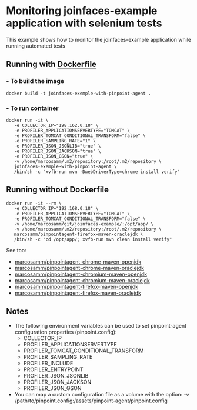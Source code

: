 # Monitoring joinfaces-example application with selenium tests
This example shows how to monitor the joinfaces-example application while running automated tests

## Running with [Dockerfile](Dockerfile)
### - To build the image
```
docker build -t joinfaces-exemple-with-pinpoint-agent .
```

### - To run container
```
docker run -it \
   -e COLLECTOR_IP="198.162.0.18" \
   -e PROFILER_APPLICATIONSERVERTYPE="TOMCAT" \
   -e PROFILER_TOMCAT_CONDITIONAL_TRANSFORM="false" \
   -e PROFILER_SAMPLING_RATE="1" \
   -e PROFILER_JSON_JSONLIB="true" \
   -e PROFILER_JSON_JACKSON="true" \
   -e PROFILER_JSON_GSON="true" \
   -v /home/marcosamm/.m2/repository:/root/.m2/repository \
   joinfaces-exemple-with-pinpoint-agent \
   /bin/sh -c "xvfb-run mvn -DwebDriverType=chrome install verify"
```

## Running without Dockerfile
```
docker run -it --rm \
   -e COLLECTOR_IP="192.168.0.18" \
   -e PROFILER_APPLICATIONSERVERTYPE="TOMCAT" \
   -e PROFILER_TOMCAT_CONDITIONAL_TRANSFORM="false" \
   -v /home/marcosamm/git/joinfaces-example/:/opt/app/ \
   -v /home/marcosamm/.m2/repository:/root/.m2/repository \
   marcosamm/pinpointagent-firefox-maven-oraclejdk \
   /bin/sh -c "cd /opt/app/; xvfb-run mvn clean install verify"
```
See too:
* [marcosamm/pinpointagent-chrome-maven-openjdk](https://hub.docker.com/r/marcosamm/pinpointagent-chrome-maven-openjdk/)
* [marcosamm/pinpointagent-chrome-maven-oraclejdk](https://hub.docker.com/r/marcosamm/pinpointagent-chrome-maven-oraclejdk/)
* [marcosamm/pinpointagent-chromium-maven-openjdk](https://hub.docker.com/r/marcosamm/pinpointagent-chromium-maven-openjdk/)
* [marcosamm/pinpointagent-chromium-maven-oraclejdk](https://hub.docker.com/r/marcosamm/pinpointagent-chromium-maven-oraclejdk/)
* [marcosamm/pinpointagent-firefox-maven-openjdk](https://hub.docker.com/r/marcosamm/pinpointagent-firefox-maven-openjdk/)
* [marcosamm/pinpointagent-firefox-maven-oraclejdk](https://hub.docker.com/r/marcosamm/pinpointagent-firefox-maven-oraclejdk/)

## Notes
* The following environment variables can be used to set pinpoint-agent configuration properties (pinpoint.config):
   - COLLECTOR_IP
   - PROFILER_APPLICATIONSERVERTYPE
   - PROFILER_TOMCAT_CONDITIONAL_TRANSFORM
   - PROFILER_SAMPLING_RATE
   - PROFILER_INCLUDE
   - PROFILER_ENTRYPOINT
   - PROFILER_JSON_JSONLIB
   - PROFILER_JSON_JACKSON
   - PROFILER_JSON_GSON
* You can map a custom configuration file as a volume with the option: -v /path/to/pinpoint.config:/assets/pinpoint-agent/pinpoint.config
